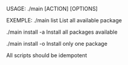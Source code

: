 USAGE:
    ./main [ACTION] [OPTIONS]

EXEMPLE:
./main list
    List all available package

./main install -a
    Install all packages available

./main install -o <name1> <name2>
    Install only one package

All scripts should be idempotent